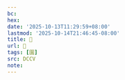```yaml
---
bc:
hex:
date: '2025-10-13T11:29:59+08:00'
lastmod: '2025-10-14T21:46:45-08:00'
title: 󰣻
url: 󰣻
tags: [園]
src: DCCV
note:
---
```

